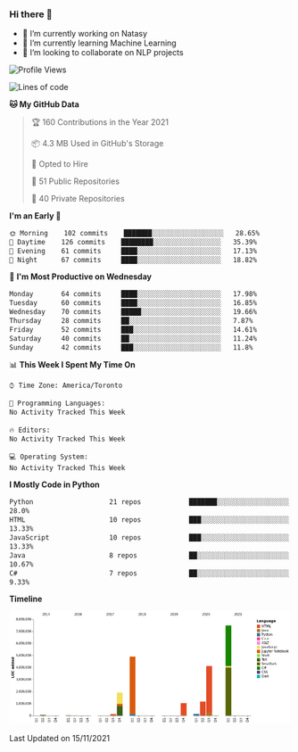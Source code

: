 ### Hi there 👋

<!--
**disooqi/disooqi** is a ✨ _special_ ✨ repository because its `README.md` (this file) appears on your GitHub profile.
-->
- 🔭 I’m currently working on Natasy
- 🌱 I’m currently learning Machine Learning
- 👯 I’m looking to collaborate on NLP projects
<!--
- 🤔 I’m looking for help with ...
- 💬 Ask me about ...
- 📫 How to reach me: http://mohamed.eldesouki.ca
- 😄 Pronouns: ...
- ⚡ Fun fact: ...
-->

<!--START_SECTION:waka-->
![Profile Views](http://img.shields.io/badge/Profile%20Views-0-blue)

![Lines of code](https://img.shields.io/badge/From%20Hello%20World%20I%27ve%20Written-21.0%20million%20lines%20of%20code-blue)

**🐱 My GitHub Data** 

> 🏆 160 Contributions in the Year 2021
 > 
> 📦 4.3 MB Used in GitHub's Storage 
 > 
> 💼 Opted to Hire
 > 
> 📜 51 Public Repositories 
 > 
> 🔑 40 Private Repositories  
 > 
**I'm an Early 🐤** 

```text
🌞 Morning    102 commits    ███████░░░░░░░░░░░░░░░░░░   28.65% 
🌆 Daytime    126 commits    ████████░░░░░░░░░░░░░░░░░   35.39% 
🌃 Evening    61 commits     ████░░░░░░░░░░░░░░░░░░░░░   17.13% 
🌙 Night      67 commits     ████░░░░░░░░░░░░░░░░░░░░░   18.82%

```
📅 **I'm Most Productive on Wednesday** 

```text
Monday       64 commits     ████░░░░░░░░░░░░░░░░░░░░░   17.98% 
Tuesday      60 commits     ████░░░░░░░░░░░░░░░░░░░░░   16.85% 
Wednesday    70 commits     █████░░░░░░░░░░░░░░░░░░░░   19.66% 
Thursday     28 commits     ██░░░░░░░░░░░░░░░░░░░░░░░   7.87% 
Friday       52 commits     ███░░░░░░░░░░░░░░░░░░░░░░   14.61% 
Saturday     40 commits     ██░░░░░░░░░░░░░░░░░░░░░░░   11.24% 
Sunday       42 commits     ███░░░░░░░░░░░░░░░░░░░░░░   11.8%

```


📊 **This Week I Spent My Time On** 

```text
⌚︎ Time Zone: America/Toronto

💬 Programming Languages: 
No Activity Tracked This Week

🔥 Editors: 
No Activity Tracked This Week

💻 Operating System: 
No Activity Tracked This Week

```

**I Mostly Code in Python** 

```text
Python                   21 repos            ███████░░░░░░░░░░░░░░░░░░   28.0% 
HTML                     10 repos            ███░░░░░░░░░░░░░░░░░░░░░░   13.33% 
JavaScript               10 repos            ███░░░░░░░░░░░░░░░░░░░░░░   13.33% 
Java                     8 repos             ██░░░░░░░░░░░░░░░░░░░░░░░   10.67% 
C#                       7 repos             ██░░░░░░░░░░░░░░░░░░░░░░░   9.33%

```


**Timeline**

![Chart not found](https://raw.githubusercontent.com/disooqi/disooqi/master/charts/bar_graph.png) 


 Last Updated on 15/11/2021
<!--END_SECTION:waka-->

